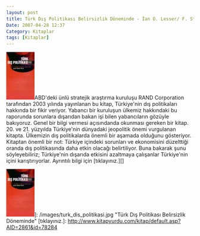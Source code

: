 ```yaml
---
layout: post
title: Türk Dış Politikası Belirsizlik Döneminde - İan O. Lesser/ F. Stephen Larrabee
Date: 2007-04-28 12:37
Category: Kitaplar
tags: [Kitaplar]
---
```


![Türk Dış Politikası Belirsizlik Döneminde][]ABD'deki ünlü
stratejik araştırma kuruluşu RAND Corporation tarafından 2003 yılında
yayınlanan bu kitap, Türkiye'nin dış politikaları hakkında bir fikir
veriyor. Yabancı bir kuruluşun ülkemiz hakkındaki bu raporunda sorunlara
dışarıdan bakan işi bilen yabancıların gözüyle bakıyoruz. Genel bir
bilgi vermesi açısındanda okunması gereken bir kitap. 20. ve 21.
yüzyılda Türkiye'nin dünyadaki jeopolitik önemi vurgulanan kitapta.
Ülkemizin dış politikalarda önemli bir aşamada olduğunu gösteriyor.
Kitaptan önemli bir not: Türkiye içindeki sorunları ve ekonomisini
düzelttiği oranda dış politikasında daha etkin olacağı belirtiliyor.
Buna bakarak şunu söyleyebiliriz; Türkiye'nin dışarıda etkisini
azaltmaya çalışanlar Türkiye'nin içini karıştırıyorlar. Ayrıntılı bilgi
için [tıklayınız.][]

  [Türk Dış Politikası Belirsizlik Döneminde]: /images/turk_dis_politikasi.kucukresim.jpg
  ![Türk Dış Politikası Belirsizlik Döneminde][]]: /images/turk_dis_politikasi.jpg
    "Türk Dış Politikası Belirsizlik Döneminde"
  [tıklayınız.]: http://www.kitapyurdu.com/kitap/default.asp?AID=2861&id=78284
